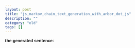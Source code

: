 ```yaml
---
layout: post
title: "js_markov_chain_text_generation_with_arbor_dot_js"
description: ""
category: "old"
tags: []
---
```



<font face="Arial, Garamond">
<p id="output"><b>the generated sentence: </b></p>
</font>

<canvas id="viewport" width="800" height="600"></canvas>

<script src="{{ site.url }}/code/markov/jquery.min.js"></script>
<script src="{{ site.url }}/code/markov/arbor.js"></script>
<script src="{{ site.url }}/code/markov/graphics.js"></script>
<script src="{{ site.url }}/code/markov/renderer.js"></script>

<script src="{{ site.url }}/code/markov/corpus.js"></script>
<script src="{{ site.url }}/code/markov/markov.js"></script>
